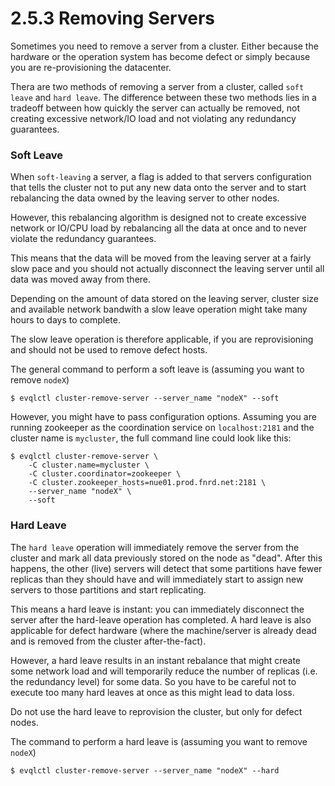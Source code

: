 2.5.3 Removing Servers
======================

Sometimes you need to remove a server from a cluster. Either because the hardware
or the operation system has become defect or simply because you are re-provisioning
the datacenter.

Thera are two methods of removing a server from a cluster, called `soft leave`
and `hard leave`. The difference between these two methods lies in a tradeoff
between how quickly the server can actually be removed, not creating excessive
network/IO load and not violating any redundancy guarantees.

### Soft Leave

When `soft-leaving` a server, a flag is added to that servers configuration that
tells the cluster not to put any new data onto the server and to start rebalancing
the data owned by the leaving server to other nodes.

However, this rebalancing algorithm is designed not to create excessive network
or IO/CPU load by rebalancing all the data at once and to never violate the
redundancy guarantees.

This means that the data will be moved from the leaving server at a fairly slow
pace and you should not actually disconnect the leaving server until all data was
moved away from there.

Depending on the amount of data stored on the leaving server, cluster size and
available network bandwith a slow leave operation might take many hours to days
to complete.

The slow leave operation is therefore applicable, if you are reprovisioning and
should not be used to remove defect hosts.

The general command to perform a soft leave is (assuming you want to remove `nodeX`)

    $ evqlctl cluster-remove-server --server_name "nodeX" --soft

However, you might have to pass configuration options. Assuming you are running
zookeeper as the coordination service on `localhost:2181` and the cluster name
is `mycluster`, the full command line could look like this:

    $ evqlctl cluster-remove-server \
        -C cluster.name=mycluster \
        -C cluster.coordinator=zookeeper \
        -C cluster.zookeeper_hosts=nue01.prod.fnrd.net:2181 \
        --server_name "nodeX" \
        --soft


### Hard Leave

The `hard leave` operation will immediately remove the server from the cluster
and mark all data previously stored on the node as "dead". After this happens,
the other (live) servers will detect that some partitions have fewer replicas
than they should have and will immediately start to assign new servers to those
partitions and start replicating. 

This means a hard leave is instant: you can immediately disconnect the server
after the hard-leave operation has completed. A hard leave is also applicable
for defect hardware (where the machine/server is already dead and is removed from
  the cluster after-the-fact).

However, a hard leave results in an instant rebalance that might create some
network load and will temporarily reduce the number of replicas
(i.e. the redundancy level) for some data. So you have to be careful not to
execute too many hard leaves at once as this might lead to data loss.

Do not use the hard leave to reprovision the cluster, but only for defect nodes.

The command to perform a hard leave is (assuming you want to remove `nodeX`)

    $ evqlctl cluster-remove-server --server_name "nodeX" --hard

